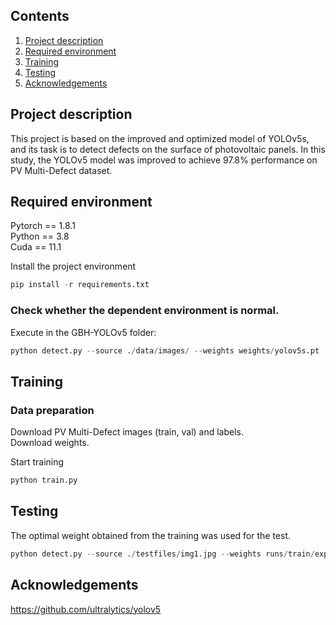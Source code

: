 ## Contents
1. [Project description](#Project)
2. [Required environment](#Required)
3. [Training](#Training)
4. [Testing](#Testing)
5. [Acknowledgements](#Acknowledgements)

## Project description
This project is based on the improved and optimized model of YOLOv5s, and its task is to detect defects on the surface of photovoltaic panels. In this study, the YOLOv5 model was improved to achieve 97.8% performance on PV Multi-Defect dataset.

## Required environment

Pytorch == 1.8.1  
Python == 3.8  
Cuda == 11.1
  
Install the project environment
```python
pip install -r requirements.txt
```

### Check whether the dependent environment is normal.
Execute in the GBH-YOLOv5 folder:
```python
python detect.py --source ./data/images/ --weights weights/yolov5s.pt
```

## Training

### Data preparation
Download PV Multi-Defect images (train, val) and labels.  
Download weights.   

Start training
```python
python train.py
```

## Testing
The optimal weight obtained from the training was used for the test.
```python
python detect.py --source ./testfiles/img1.jpg --weights runs/train/exp/weights/best.pt
```


## Acknowledgements
https://github.com/ultralytics/yolov5


